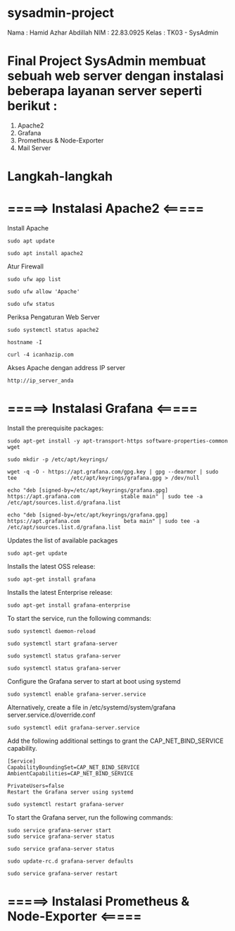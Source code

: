 # sysadmin-project
Nama  :   Hamid Azhar Abdillah
NIM   :   22.83.0925
Kelas :   TK03 - SysAdmin

# Final Project SysAdmin membuat sebuah web server dengan instalasi beberapa layanan server seperti berikut :

1. Apache2
2. Grafana
3. Prometheus & Node-Exporter
4. Mail Server


# Langkah-langkah

# =====> Instalasi Apache2 <=====

Install Apache
  
    sudo apt update
    
    sudo apt install apache2
  
Atur Firewall

    sudo ufw app list
    
    sudo ufw allow 'Apache'
    
    sudo ufw status

Periksa Pengaturan Web Server

    sudo systemctl status apache2
    
    hostname -I
    
    curl -4 icanhazip.com

Akses Apache dengan address IP server

    http://ip_server_anda


# =====> Instalasi Grafana <=====

Install the prerequisite packages:

    sudo apt-get install -y apt-transport-https software-properties-common wget
    
    sudo mkdir -p /etc/apt/keyrings/
    
    wget -q -O - https://apt.grafana.com/gpg.key | gpg --dearmor | sudo tee                 /etc/apt/keyrings/grafana.gpg > /dev/null

    echo "deb [signed-by=/etc/apt/keyrings/grafana.gpg] https://apt.grafana.com             stable main" | sudo tee -a /etc/apt/sources.list.d/grafana.list

    echo "deb [signed-by=/etc/apt/keyrings/grafana.gpg] https://apt.grafana.com              beta main" | sudo tee -a /etc/apt/sources.list.d/grafana.list

Updates the list of available packages

    sudo apt-get update

Installs the latest OSS release:

    sudo apt-get install grafana

Installs the latest Enterprise release:

    sudo apt-get install grafana-enterprise

To start the service, run the following commands:

    sudo systemctl daemon-reload
    
    sudo systemctl start grafana-server
    
    sudo systemctl status grafana-server

    sudo systemctl status grafana-server

Configure the Grafana server to start at boot using systemd

    sudo systemctl enable grafana-server.service

Alternatively, create a file in /etc/systemd/system/grafana server.service.d/override.conf

    sudo systemctl edit grafana-server.service

Add the following additional settings to grant the CAP_NET_BIND_SERVICE capability.

    [Service]
    CapabilityBoundingSet=CAP_NET_BIND_SERVICE
    AmbientCapabilities=CAP_NET_BIND_SERVICE

    PrivateUsers=false
    Restart the Grafana server using systemd

    sudo systemctl restart grafana-server

To start the Grafana server, run the following commands:

    sudo service grafana-server start
    sudo service grafana-server status

    sudo service grafana-server status

    sudo update-rc.d grafana-server defaults

    sudo service grafana-server restart


# =====> Instalasi Prometheus & Node-Exporter <=====

  
